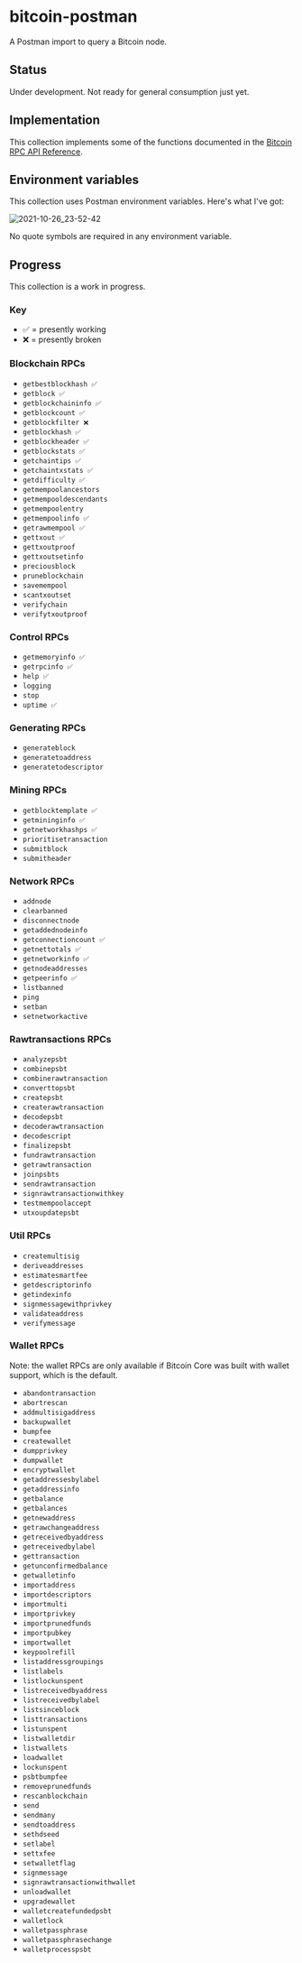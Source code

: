 # bitcoin-postman

A Postman import to query a Bitcoin node.

## Status

Under development. Not ready for general consumption just yet.

## Implementation

This collection implements some of the functions documented in the [Bitcoin RPC API Reference](https://developer.bitcoin.org/reference/rpc/index.html).

## Environment variables

This collection uses Postman environment variables.  Here's what I've got:

![2021-10-26_23-52-42](https://user-images.githubusercontent.com/80144/138998059-266808f3-fd1e-4b86-9a6a-36b5cf80f5c3.png)

No quote symbols are required in any environment variable.

## Progress

This collection is a work in progress.

### Key
* ✅ = presently working
* ❌ = presently broken

### Blockchain RPCs
* `getbestblockhash ✅`
* `getblock ✅`
* `getblockchaininfo ✅`
* `getblockcount ✅`
* `getblockfilter ❌`
* `getblockhash ✅`
* `getblockheader ✅`
* `getblockstats ✅`
* `getchaintips ✅`
* `getchaintxstats ✅`
* `getdifficulty ✅`
* `getmempoolancestors`
* `getmempooldescendants`
* `getmempoolentry`
* `getmempoolinfo ✅`
* `getrawmempool ✅`
* `gettxout ✅`
* `gettxoutproof`
* `gettxoutsetinfo`
* `preciousblock `
* `pruneblockchain`
* `savemempool`
* `scantxoutset`
* `verifychain`
* `verifytxoutproof`

### Control RPCs
* `getmemoryinfo ✅`
* `getrpcinfo ✅`
* `help ✅`
* `logging`
* `stop`
* `uptime ✅`

### Generating RPCs
* `generateblock`
* `generatetoaddress`
* `generatetodescriptor`

### Mining RPCs
* `getblocktemplate ✅`
* `getmininginfo ✅`
* `getnetworkhashps ✅`
* `prioritisetransaction`
* `submitblock`
* `submitheader`

### Network RPCs
* `addnode`
* `clearbanned`
* `disconnectnode`
* `getaddednodeinfo`
* `getconnectioncount ✅`
* `getnettotals ✅`
* `getnetworkinfo ✅`
* `getnodeaddresses`
* `getpeerinfo ✅`
* `listbanned`
* `ping`
* `setban`
* `setnetworkactive`

### Rawtransactions RPCs
* `analyzepsbt`
* `combinepsbt`
* `combinerawtransaction`
* `converttopsbt`
* `createpsbt`
* `createrawtransaction`
* `decodepsbt`
* `decoderawtransaction`
* `decodescript`
* `finalizepsbt`
* `fundrawtransaction`
* `getrawtransaction`
* `joinpsbts`
* `sendrawtransaction`
* `signrawtransactionwithkey`
* `testmempoolaccept`
* `utxoupdatepsbt`

### Util RPCs
* `createmultisig`
* `deriveaddresses`
* `estimatesmartfee`
* `getdescriptorinfo`
* `getindexinfo`
* `signmessagewithprivkey`
* `validateaddress`
* `verifymessage`

### Wallet RPCs
Note: the wallet RPCs are only available if Bitcoin Core was built with wallet support, which is the default.

* `abandontransaction`
* `abortrescan`
* `addmultisigaddress`
* `backupwallet`
* `bumpfee`
* `createwallet`
* `dumpprivkey`
* `dumpwallet`
* `encryptwallet`
* `getaddressesbylabel`
* `getaddressinfo`
* `getbalance`
* `getbalances`
* `getnewaddress`
* `getrawchangeaddress`
* `getreceivedbyaddress`
* `getreceivedbylabel`
* `gettransaction`
* `getunconfirmedbalance`
* `getwalletinfo`
* `importaddress`
* `importdescriptors`
* `importmulti`
* `importprivkey`
* `importprunedfunds`
* `importpubkey`
* `importwallet`
* `keypoolrefill`
* `listaddressgroupings`
* `listlabels`
* `listlockunspent`
* `listreceivedbyaddress`
* `listreceivedbylabel`
* `listsinceblock`
* `listtransactions`
* `listunspent`
* `listwalletdir`
* `listwallets`
* `loadwallet`
* `lockunspent`
* `psbtbumpfee`
* `removeprunedfunds`
* `rescanblockchain`
* `send`
* `sendmany`
* `sendtoaddress`
* `sethdseed`
* `setlabel`
* `settxfee`
* `setwalletflag`
* `signmessage`
* `signrawtransactionwithwallet`
* `unloadwallet`
* `upgradewallet`
* `walletcreatefundedpsbt`
* `walletlock`
* `walletpassphrase`
* `walletpassphrasechange`
* `walletprocesspsbt`